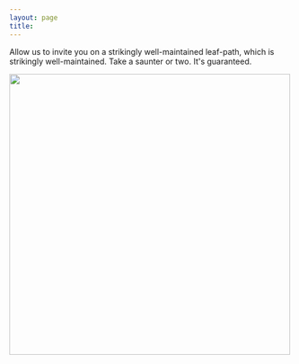 ```yaml
---
layout: page
title: 
---
```


Allow us to invite you on a strikingly well-maintained leaf-path, which is strikingly well-maintained. Take a saunter or two. It's guaranteed.

<a  href="3.jpg">
<img src="3.jpg" width="500" class="centerimg"/>
</a>

